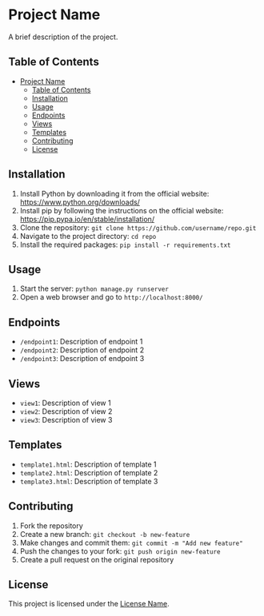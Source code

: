 # Project Name

A brief description of the project.

## Table of Contents

- [Project Name](#project-name)
  - [Table of Contents](#table-of-contents)
  - [Installation](#installation)
  - [Usage](#usage)
  - [Endpoints](#endpoints)
  - [Views](#views)
  - [Templates](#templates)
  - [Contributing](#contributing)
  - [License](#license)

## Installation

1. Install Python by downloading it from the official website: https://www.python.org/downloads/
2. Install pip by following the instructions on the official website: https://pip.pypa.io/en/stable/installation/
3. Clone the repository: `git clone https://github.com/username/repo.git`
4. Navigate to the project directory: `cd repo`
5. Install the required packages: `pip install -r requirements.txt`

## Usage

1. Start the server: `python manage.py runserver`
2. Open a web browser and go to `http://localhost:8000/`

## Endpoints

- `/endpoint1`: Description of endpoint 1
- `/endpoint2`: Description of endpoint 2
- `/endpoint3`: Description of endpoint 3

## Views

- `view1`: Description of view 1
- `view2`: Description of view 2
- `view3`: Description of view 3

## Templates

- `template1.html`: Description of template 1
- `template2.html`: Description of template 2
- `template3.html`: Description of template 3

## Contributing

1. Fork the repository
2. Create a new branch: `git checkout -b new-feature`
3. Make changes and commit them: `git commit -m "Add new feature"`
4. Push the changes to your fork: `git push origin new-feature`
5. Create a pull request on the original repository

## License

This project is licensed under the [License Name](LICENSE).